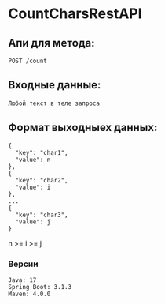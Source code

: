 # CountCharsRestAPI
## Апи для метода: 
    POST /count
## Входные данные: 
    Любой текст в теле запроса
## Формат выходныех данных:
  ```
  {
    "key": "char1",
    "value": n
  },
  {
    "key": "char2",
    "value": i
  }, 
  ...
  {
    "key": "char3",
    "value": j
  }
  ```
  n >= i >= j

### Версии
    Java: 17
    Spring Boot: 3.1.3
    Maven: 4.0.0
